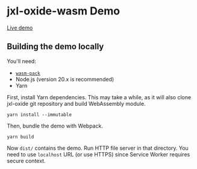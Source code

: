 # jxl-oxide-wasm Demo
[Live demo]

## Building the demo locally
You'll need:
- [`wasm-pack`]
- Node.js (version 20.x is recommended)
- Yarn

First, install Yarn dependencies. This may take a while, as it will also clone jxl-oxide git
repository and build WebAssembly module.
```shell
yarn install --immutable
```

Then, bundle the demo with Webpack.
```shell
yarn build
```

Now `dist/` contains the demo. Run HTTP file server in that directory. You need to use `localhost`
URL (or use HTTPS) since Service Worker requires secure context.

[Live demo]: https://jxl-oxide.tirr.dev/demo/index.html
[`wasm-pack`]: https://rustwasm.github.io/wasm-pack/
